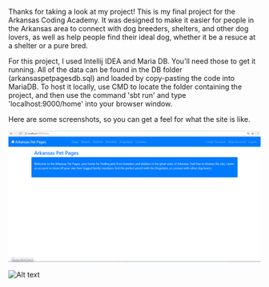 Thanks for taking a look at my project! This is my final project for the Arkansas Coding Academy. It was designed to make it
easier for people in the Arkansas area to connect with dog breeders, shelters, and other dog lovers, as well as  help people
find their ideal dog, whether it be a resuce at a shelter or a pure bred.

For this project, I used Intellij IDEA and Maria DB. You'll need those to get it running. All of the data can be found in the DB folder
(arkansaspetpagesdb.sql) and loaded by copy-pasting the code into MariaDB. To host it locally, use CMD to locate the folder containing
the project, and then use the command 'sbt run' and type 'localhost:9000/home' into your browser window.

Here are some screenshots, so you can get a feel for what the site is like.

![Image](https://github.com/douglasjd1/ArkansasPetPages/blob/master/public/images/Screenshots/Home.PNG)

![Alt text](/assets/images/Screenshots/Dogs.PNG?raw=true)


